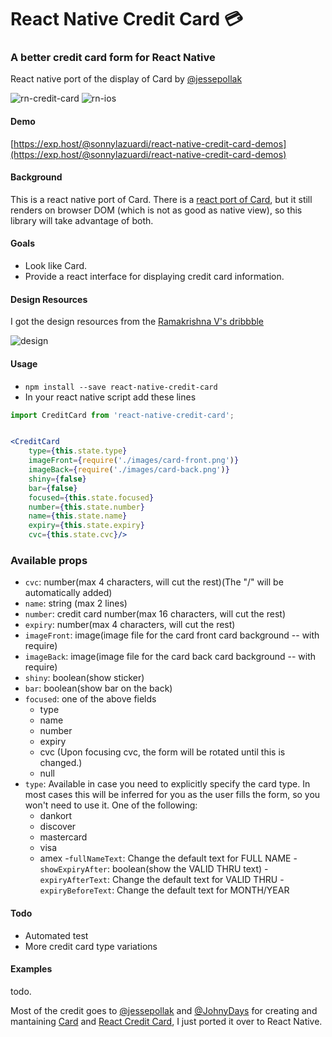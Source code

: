 # React Native Credit Card 💳

### A better credit card form for React Native

React native port of the display of Card by [@jessepollak](https://github.com/jessepollak/card)

![rn-credit-card](https://cdn.rawgit.com/sonnylazuardi/react-native-credit-card/master/demo.gif) ![rn-ios](http://i.giphy.com/l0MYFGQxfygHtBN84.gif)

#### Demo

[https://exp.host/@sonnylazuardi/react-native-credit-card-demos](https://exp.host/@sonnylazuardi/react-native-credit-card-demos)

#### Background

This is a react native port of Card. There is a [react port of Card](https://github.com/JohnyDays/react-credit-card), but it still renders on browser DOM (which is not as good as native view), so this library will take advantage of both.

#### Goals

- Look like Card.
- Provide a react interface for displaying credit card information.

#### Design Resources

I got the design resources from the [Ramakrishna V's dribbble](https://dribbble.com/shots/2177105-Checkout-Flow-Card)

![design](https://d13yacurqjgara.cloudfront.net/users/484057/screenshots/2177105/checkout_generic.gif)


#### Usage

- `npm install --save react-native-credit-card`
- In your react native script add these lines

```jsx
import CreditCard from 'react-native-credit-card';


<CreditCard 
    type={this.state.type}
    imageFront={require('./images/card-front.png')}
    imageBack={require('./images/card-back.png')}
    shiny={false}
    bar={false}
    focused={this.state.focused}
    number={this.state.number}
    name={this.state.name}
    expiry={this.state.expiry}
    cvc={this.state.cvc}/>
```

### Available props
  
- `cvc`: number(max 4 characters, will cut the rest)(The "/" will be automatically added)
- `name`: string (max 2 lines)
- `number`: credit card number(max 16 characters, will cut the rest)
- `expiry`: number(max 4 characters, will cut the rest) 
- `imageFront`: image(image file for the card front card background -- with require) 
- `imageBack`: image(image file for the card back card background -- with require) 
- `shiny`: boolean(show sticker) 
- `bar`: boolean(show bar on the back) 
- `focused`: one of the above fields
  - type
  - name
  - number
  - expiry
  - cvc (Upon focusing cvc, the form will be rotated until this is changed.)
  - null
- `type`: Available in case you need to explicitly specify the card type. In most cases this will be inferred for you as the user fills the form, so you won't need to use it. One of the following:
  - dankort
  - discover
  - mastercard
  - visa
  - amex
-`fullNameText`: Change the default text for FULL NAME
-`showExpiryAfter`: boolean(show the VALID THRU text)
-`expiryAfterText`: Change the default text for VALID THRU
-`expiryBeforeText`: Change the default text for MONTH/YEAR

#### Todo

- Automated test 
- More credit card type variations

#### Examples

todo.

Most of the credit goes to [@jessepollak](http://github.com/jessepollak) and [@JohnyDays](http://github.com/JohnyDays) for creating and mantaining [Card](http://github.com/jessepollak/card) and [React Credit Card](https://github.com/JohnyDays/react-credit-card), I just ported it over to React Native.


